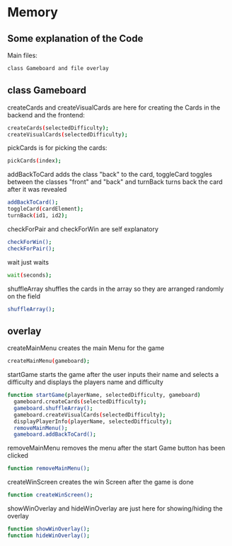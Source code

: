 # Memory

## Some explanation of the Code

Main files:

```sh
class Gameboard and file overlay
```

## class Gameboard

createCards and createVisualCards are here for creating the Cards in the backend and the frontend:

```sh
createCards(selectedDifficulty);
createVisualCards(selectedDifficulty);
```

pickCards is for picking the cards:

```sh
pickCards(index);
```

addBackToCard adds the class "back" to the card, toggleCard toggles between the classes "front" and "back" and turnBack turns back the card after it was revealed

```sh
addBackToCard();
toggleCard(cardElement);
turnBack(id1, id2);
```

checkForPair and checkForWin are self explanatory

```sh
checkForWin();
checkForPair();
```

wait just waits

```sh
wait(seconds);
```

shuffleArray shuffles the cards in the array so they are arranged randomly on the field

```sh
shuffleArray();
```

## overlay

createMainMenu creates the main Menu for the game

```sh
createMainMenu(gameboard);
```

startGame starts the game after the user inputs their name and selects a difficulty and displays the players name and difficulty

```sh
function startGame(playerName, selectedDifficulty, gameboard)
  gameboard.createCards(selectedDifficulty);
  gameboard.shuffleArray();
  gameboard.createVisualCards(selectedDifficulty);
  displayPlayerInfo(playerName, selectedDifficulty);
  removeMainMenu();
  gameboard.addBackToCard();
```

removeMainMenu removes the menu after the start Game button has been clicked

```sh
function removeMainMenu();
```

createWinScreen creates the win Screen after the game is done

```sh
function createWinScreen();
```

showWinOverlay and hideWinOverlay are just here for showing/hiding the overlay

```sh
function showWinOverlay();
function hideWinOverlay();
```
